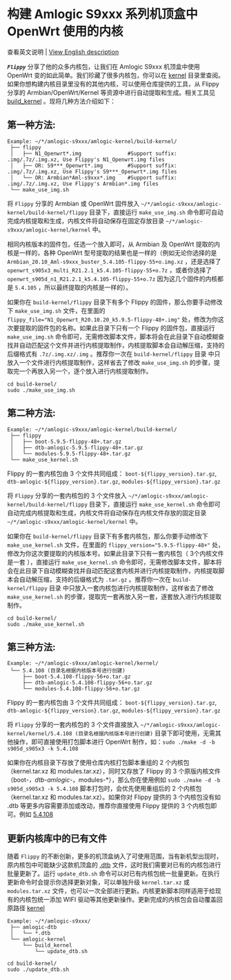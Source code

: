 # 构建 Amlogic S9xxx 系列机顶盒中 OpenWrt 使用的内核

查看英文说明 | [View English description](README.md)

***`Flippy`*** 分享了他的众多内核包，让我们在 Amlogic S9xxx 机顶盒中使用 OpenWrt 变的如此简单。我们珍藏了很多内核包，你可以在 [kernel](https://github.com/ophub/amlogic-s9xxx-openwrt/tree/main/amlogic-s9xxx/amlogic-kernel/kernel) 目录里查阅。如果你想构建内核目录里没有的其他内核，可以使用仓库提供的工具，从 Flippy 分享的 Armbian/OpenWrt/Kernel 等资源中进行自动提取和生成。相关工具见 [build_kernel](https://github.com/ophub/amlogic-s9xxx-openwrt/tree/main/amlogic-s9xxx/amlogic-kernel/build_kernel) 。现将几种方法介绍如下：

## 第一种方法: 

```shell script
Example: ~/*/amlogic-s9xxx/amlogic-kernel/build-kernel/
 ├── flippy
 │   ├── N1_Openwrt*.img               #Support suffix: .img/.7z/.img.xz, Use Flippy's N1_Openwrt.img files
 │   ├── OR: S9***_Openwrt*.img        #Support suffix: .img/.7z/.img.xz, Use Flippy's S9***_Openwrt*.img files
 │   └── OR: Armbian*Aml-s9xxx*.img    #Support suffix: .img/.7z/.img.xz, Use Flippy's Armbian*.img files
 └── make_use_img.sh
```

将 `Flippy` 分享的 Armbian 或 OpenWrt 固件放入 `~/*/amlogic-s9xxx/amlogic-kernel/build-kernel/flippy` 目录下，直接运行 `make_use_img.sh` 命令即可自动完成内核提取和生成，内核文件将自动保存在固定存放目录 `~/*/amlogic-s9xxx/amlogic-kernel/kernel` 中。

相同内核版本的固件包，任选一个放入即可，从 Armbian 及 OpenWrt 提取的内核是一样的，各种 OpenWrt 型号提取的结果也是一样的（例如无论你选择的是 `Armbian_20.10_Aml-s9xxx_buster_5.4.105-flippy-55+o.img.xz` ，还是选择了 `openwrt_s905x3_multi_R21.2.1_k5.4.105-flippy-55+o.7z` ，或者你选择了 `openwrt_s905d_n1_R21.2.1_k5.4.105-flippy-55+o.7z` 因为这几个固件的内核都是 `5.4.105` ，所以最终提取的内核是一样的）。

如果你在 `build-kernel/flippy` 目录下有多个 Flippy 的固件，那么你要手动修改下 `make_use_img.sh` 文件，在里面的 `flippy_file="N1_Openwrt_R20.10.20_k5.9.5-flippy-48+.img"` 处，修改为你这次要提取的固件包的名称。如果此目录下只有一个 Flippy 的固件包，直接运行 `make_use_img.sh` 命令即可，无需修改脚本文件，脚本将会在此目录下自动模糊查找并自动匹配这个文件并进行内核提取制作，内核提取脚本会自动解压缩，支持的后缀格式有 `.7z/.img.xz/.img` 。推荐你一次在 `build-kernel/flippy` 目录 中只放入一个文件进行内核提取制作，这样省去了修改  `make_use_img.sh` 的步骤，提取完一个再放入另一个，逐个放入进行内核提取制作。

```shell script
cd build-kernel/
sudo ./make_use_img.sh
```

## 第二种方法: 

```shell script
Example: ~/*/amlogic-s9xxx/amlogic-kernel/build-kernel/
 ├── flippy
 │   ├── boot-5.9.5-flippy-48+.tar.gz
 │   ├── dtb-amlogic-5.9.5-flippy-48+.tar.gz
 │   └── modules-5.9.5-flippy-48+.tar.gz
 └── make_use_kernel.sh
```

Flippy 的一套内核包由 3 个文件共同组成： `boot-${flippy_version}.tar.gz`, `dtb-amlogic-${flippy_version}.tar.gz`, `modules-${flippy_version}.tar.gz`

将 `Flippy` 分享的一套内核包的 3 个文件放入 `~/*/amlogic-s9xxx/amlogic-kernel/build-kernel/flippy` 目录下，直接运行 `make_use_kernel.sh` 命令即可自动完成内核提取和生成，内核文件将自动保存在内核文件存放的固定目录 `~/*/amlogic-s9xxx/amlogic-kernel/kernel` 中。

如果你在 `build-kernel/flippy` 目录下有多套内核包，那么你要手动修改下 `make_use_kernel.sh` 文件，在里面的 `flippy_version="5.9.5-flippy-48+"` 处，修改为你这次要提取的内核版本号。如果此目录下只有一套内核包（ 3个内核文件是一套 ），直接运行 `make_use_kernel.sh` 命令即可，无需修改脚本文件，脚本将会在此目录下自动模糊查找并自动匹配这套内核并进行内核提取制作，内核提取脚本会自动解压缩，支持的后缀格式为 `.tar.gz` 。推荐你一次在 `build-kernel/flippy` 目录 中只放入一套内核包进行内核提取制作，这样省去了修改  `make_use_kernel.sh` 的步骤，提取完一套再放入另一套，逐套放入进行内核提取制作。

```shell script
cd build-kernel/
sudo ./make_use_kernel.sh
```

## 第三种方法: 

```shell script
Example: ~/*/amlogic-s9xxx/amlogic-kernel/kernel/
 └── 5.4.108 (目录名根据内核版本号进行创建)
     ├── boot-5.4.108-flippy-56+o.tar.gz
     ├── dtb-amlogic-5.4.108-flippy-56+o.tar.gz
     └── modules-5.4.108-flippy-56+o.tar.gz
```
Flippy 的一套内核包由 3 个文件共同组成： `boot-${flippy_version}.tar.gz`, `dtb-amlogic-${flippy_version}.tar.gz`, `modules-${flippy_version}.tar.gz`

将 `Flippy` 分享的一套内核包的 3 个文件直接放入 `~/*/amlogic-s9xxx/amlogic-kernel/kernel/5.4.108 (目录名根据内核版本号进行创建)` 目录下即可使用，无需其他操作，即可直接使用打包脚本进行 OpenWrt 制作，如：`sudo ./make -d -b s905d_s905x3 -k 5.4.108`

如果你在内核目录下存放了使用仓库内核打包脚本重组的 2 个内核包（kernel.tar.xz 和 modules.tar.xz），同时又存放了 Flippy 的 3 个原版内核文件（boot-*，dtb-amlogic-*，modules-*），那么你在使用例如 `sudo ./make -d -b s905d_s905x3 -k 5.4.108` 脚本打包时，会优先使用重组后的 2 个内核包（kernel.tar.xz 和 modules.tar.xz）。如果你对 Flippy 提供的 3 个内核包没有如 .dtb 等更多内容需要添加或改动，推荐你直接使用 Flippy 提供的 3 个内核包即可。例如 [5.4.108](https://github.com/ophub/amlogic-s9xxx-openwrt/tree/main/amlogic-s9xxx/amlogic-kernel/kernel/5.4.108)

## 更新内核库中的已有文件

随着 `Flippy` 的不断创新，更多的机顶盒纳入了可使用范围，当有新机型出现时，原内核包中可能缺少这款机顶盒的 [.dtb](https://github.com/ophub/amlogic-s9xxx-openwrt/tree/main/amlogic-s9xxx/amlogic-dtb) 文件，这时我们需要对已有的内核包进行批量更新了。运行 `update_dtb.sh` 命令可以对已有内核包统一批量更新。在执行更新命令时会提示你选择更新对象，可以单独升级 `kernel.tar.xz` 或 `modules.tar.xz` 文件，也可以一次全部进行更新。内核更新脚本同样适用于给现有的内核包统一添加 WIFI 驱动等其他更新操作。更新完成的内核包会自动覆盖回原路径 [kernel](https://github.com/ophub/amlogic-s9xxx-openwrt/tree/main/amlogic-s9xxx/amlogic-kernel/kernel)

```shell script
Example: ~/*/amlogic-s9xxx/
 ├── amlogic-dtb
 │   └── *.dtb
 └── amlogic-kernel
     └── build_kernel
         └── update_dtb.sh
```

```shell script
cd build-kernel/
sudo ./update_dtb.sh
```
